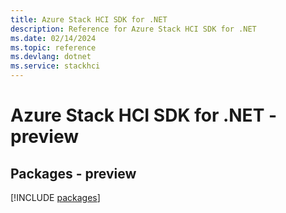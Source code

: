 ```yaml
---
title: Azure Stack HCI SDK for .NET
description: Reference for Azure Stack HCI SDK for .NET
ms.date: 02/14/2024
ms.topic: reference
ms.devlang: dotnet
ms.service: stackhci
---
```

# Azure Stack HCI SDK for .NET - preview
## Packages - preview
[!INCLUDE [packages](stack-hci-index.md)]
